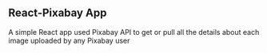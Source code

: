 ## React-Pixabay App
A simple React app used Pixabay API to get or pull all the details about each image uploaded by any Pixabay user
